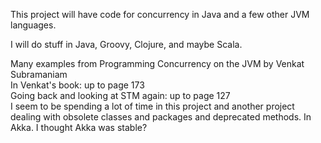 This project will have code for concurrency in Java and a few other JVM languages.   

I will do stuff in Java, Groovy, Clojure, and maybe Scala.   

Many examples from  Programming Concurrency on the JVM by Venkat Subramaniam    
In Venkat's book: up to page 173   
Going back and looking at STM again: up to page 127     
I seem to be spending a lot of time in this project and another project dealing with obsolete classes and packages and deprecated methods. In Akka. I thought Akka was stable?    


